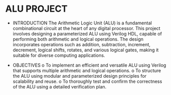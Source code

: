 # ALU PROJECT

- INTRODUCTION 
The Arithmetic Logic Unit (ALU) is a fundamental combinational circuit at the heart of any digital 
processor. This project involves designing a parameterized ALU using Verilog HDL, capable of 
performing both arithmetic and logical operations. The design incorporates operations such as 
addition, subtraction, increment, decrement, logical shifts, rotates, and various logical gates, 
making it suitable for diverse computing applications.

- OBJECTIVES 
o   To implement an efficient and versatile ALU using Verilog that supports multiple arithmetic 
and logical operations. 
o   To structure the ALU using modular and parameterized design principles for scalability and 
reuse. 
o   To thoroughly test and confirm the correctness of the ALU using a detailed verification plan.
